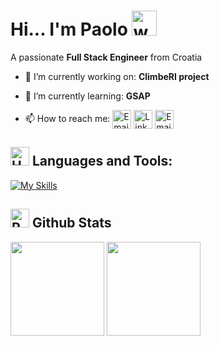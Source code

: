 # Hi... I'm Paolo <img src="https://user-images.githubusercontent.com/72663882/171687151-bb31c996-c9d2-49c8-b593-734946893b23.gif" alt="waving hand gif" aria-hidden="true" width="40" />
A passionate **Full Stack Engineer** from Croatia

- 🔭 I’m currently working on: **ClimbeRI project**

- 🌱 I’m currently learning: **GSAP**

- 📫 How to reach me:
<a href="http://kospaolo.github.io/portfolio" title="Portfolio"><img alt="Email"  src="https://img.shields.io/badge/website-f59042?style=for-the-badge&logo=About.me&logoColor=white" height="30" align="center"/></a>
<a href="https://www.linkedin.com/in/kospaolo/"><img  alt="LinkedIn" title="LinkedIn" src="https://img.shields.io/static/v1?message=LinkedIn&logo=linkedin&label=&color=0077B5&logoColor=white&labelColor=&style=for-the-badge" height="30" align="center" /></a> 
<a href="mailto:kos.paolo@gmail.com" title="Email"><img alt="Email" src="https://img.shields.io/badge/Gmail-D14836?style=for-the-badge&logo=gmail&logoColor=white" height="30" align="center"/></a>

## <img src="https://raw.githubusercontent.com/Tarikul-Islam-Anik/Animated-Fluent-Emojis/master/Emojis/Objects/Hammer%20and%20Wrench.png" alt="Hammer and Wrench" width="30" height="30" /> **Languages and Tools:**  

[![My Skills](https://skillicons.dev/icons?i=html,css,scss,bootstrap,js,angular,vue,ts,nodejs,mongodb,firebase,git,github,npm,postman,jenkins,figma,webstorm,vscode&perline=8)](#)

## <img src="https://raw.githubusercontent.com/Tarikul-Islam-Anik/Animated-Fluent-Emojis/master/Emojis/Travel%20and%20places/Rocket.png" alt="Rocket" width="30" height="30" /> Github Stats 

<div>
<img height= "150" src="https://github-readme-stats-alpha-beryl.vercel.app/api?username=kospaolo&show_icons=true&theme=tokyonight" />

<img height= "150" src="https://github-readme-stats.vercel.app/api/top-langs/?username=kospaolo&layout=compact&theme=tokyonight" />
</div>

